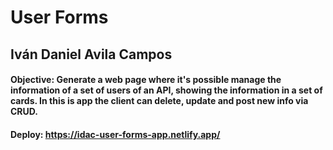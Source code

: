 # User Forms
## Iván Daniel Avila Campos

#### Objective: Generate a web page where it's possible manage the information of a set of users of an API, showing the information in a set of cards. In this is app the client can delete, update and post new info via CRUD.

#### Deploy: https://idac-user-forms-app.netlify.app/